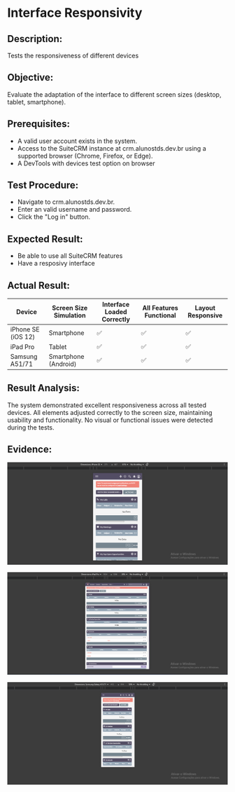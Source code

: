 # Interface Responsivity
## Description: 
Tests the responsiveness of different devices

## Objective:
Evaluate the adaptation of the interface to different screen sizes (desktop, tablet, smartphone).

## Prerequisites:
* A valid user account exists in the system.
* Access to the SuiteCRM instance at crm.alunostds.dev.br using a supported browser (Chrome, Firefox, or Edge).
* A DevTools with devices test option on browser

## Test Procedure:
* Navigate to crm.alunostds.dev.br.
* Enter an valid username and password.
* Click the "Log in" button.

## Expected Result:
* Be able to use all SuiteCRM features
* Have a resposivy interface 

## Actual Result:
| Device            | Screen Size Simulation | Interface Loaded Correctly | All Features Functional | Layout Responsive |
|-------------------|------------------------|-----------------------------|--------------------------|--------------------|
| iPhone SE (iOS 12) | Smartphone             | ✅                          | ✅                       | ✅                 |
| iPad Pro          | Tablet                 | ✅                          | ✅                       | ✅                 |
| Samsung A51/71    | Smartphone (Android)   | ✅                          | ✅                       | ✅                 |

## Result Analysis:
The system demonstrated excellent responsiveness across all tested devices. All elements adjusted correctly to the screen size, maintaining usability and functionality. No visual or functional issues were detected during the tests.

## Evidence:

![Iphone SE](/images/testCase09/iphoneTest.png)

![IPad Pro](/images/testCase09/ipadTest.png)

![Samsung A51/71](/images/testCase09/samsungTest.png)
